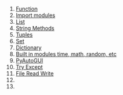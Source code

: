 1. [Function](https://github.com/Farhan0140/Python/blob/main/Basic%20Python/Function.py)
1. [Import modules](https://github.com/Farhan0140/Python/blob/main/Basic%20Python/import%20modules.py)
1. [List](https://github.com/Farhan0140/Python/blob/main/Basic%20Python/List.py)
1. [String Methods](https://github.com/Farhan0140/Python/blob/main/Basic%20Python/String%20Methods.py)
1. [Tuples](https://github.com/Farhan0140/Python/blob/main/Basic%20Python/Tuples.py)
1. [Set](https://github.com/Farhan0140/Python/blob/main/Basic%20Python/Set.py)
1. [Dictionary](https://github.com/Farhan0140/Python/blob/main/Basic%20Python/Dictionary.py)
1. [Built in modules time, math, random, etc](https://github.com/Farhan0140/Python/blob/main/Basic%20Python/Built%20in%20modules.py)
1. [PyAutoGUI](https://github.com/Farhan0140/Python/blob/main/Basic%20Python/PyAutoGUI.py)
1. [Try Except](https://github.com/Farhan0140/Python/blob/main/Basic%20Python/Try%20Except.py)
1. [File Read Write](https://github.com/Farhan0140/Python/blob/main/Basic%20Python/File%20Read%20Write.py)
1. []()
1. []()